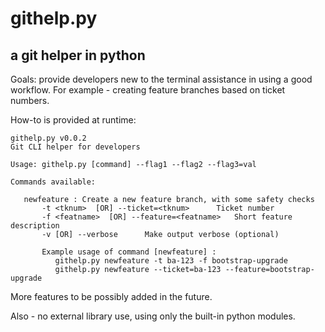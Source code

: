 # githelp.py
## a git helper in python

Goals: provide developers new to the terminal assistance in using a good workflow. For example - creating feature branches based on ticket numbers.

How-to is provided at runtime:

```
githelp.py v0.0.2
Git CLI helper for developers

Usage: githelp.py [command] --flag1 --flag2 --flag3=val

Commands available:

   newfeature : Create a new feature branch, with some safety checks
       -t <tknum>  [OR] --ticket=<tknum>	  Ticket number
       -f <featname>  [OR] --feature=<featname>	  Short feature description
       -v [OR] --verbose	  Make output verbose (optional)

       Example usage of command [newfeature] : 
          githelp.py newfeature -t ba-123 -f bootstrap-upgrade
          githelp.py newfeature --ticket=ba-123 --feature=bootstrap-upgrade

```

More features to be possibly added in the future.

Also - no external library use, using only the built-in python modules.


